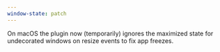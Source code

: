 ```yaml
---
window-state: patch
---
```


On macOS the plugin now (temporarily) ignores the maximized state for undecorated windows on resize events to fix app freezes.
